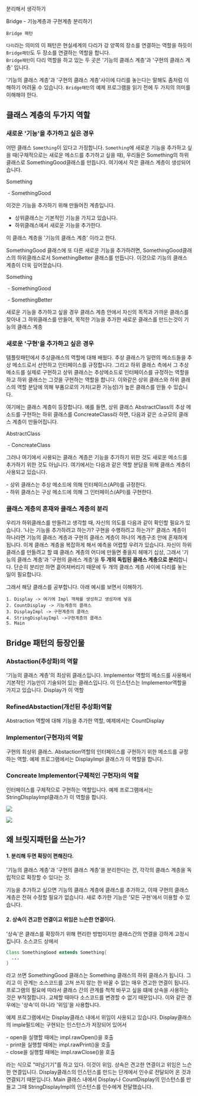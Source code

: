 분리해서 생각하기

Bridge - 기능계층과 구현계층 분리하기



`Bridge 패턴`

`다리`라는 의미의 이 패턴은 현실세계의 다리가 강 양쪽의 장소를 연결하는 역할을 하듯이 `Bridge패턴`도 두 장소를 연결하는 역할을 합니다.  
`Bridge패턴`이 다리 역할을 하고 있는 두 곳은 '기능의 클래스 계층'과 '구현의 클래스 계층' 입니다.

'기능의 클래스 계층'과 '구현의 클래스 게층'사이에 다리를 놓는다는 말해도 좀처럼 이해하기 어려울 수 있습니다. `Bridge패턴`의 예제 프로그램을 읽기 전에 두 가지의 의미를 이해해야 한다.


## 클래스 계층의 두가지 역할

### 새로운 '기능'을 추가하고 싶은 경우

어떤 클래스 `Something`이 있다고 가정합니다. `Something`에 새로운 기능을 추가하고 싶을 때(구채적으로는 새로운 메소드를 추가하고 싶을 때), 우리들은 Something의 하위 클래스로 SomethingGood클래스를 만듭니다. 여기에서 작은 클래스 계층이 생성되어습니다.

Something  

​	\- SomethingGood

이것은 기능을 추가하기 위해 만들어진 계층입니다.

- 상위클래스는 기본적인 기능을 가지고 있습니다.
- 하위클래스에서 새로운 기능을 추가한다.

이 클래스 계층을 '기능의 클래스 계층' 이라고 한다.

SomethingGood 클래스에 또 다른 새로운 기능을 추가하려면, SomethingGood클래스의 하위클래스로서 SomethingBetter 클래스를 만듭니다. 이것으로 기능의 클래스 계층이 더욱 깊어졌습니다.

Something

​	\- SomethingGood

​		\- SomethingBetter

새로운 기능을 추가하고 싶을 경우 클래스 계층 안에서 자신의 목적과 가까운 클래스를 찾아내 그 하위클래스를 만들어, 목적한 기능을 추가한 새로운 클래스를 만드는것이 기능의 클래스 계층

### 새로운 '구현'을 추가하고 싶은 경우

템플릿패턴에서 추상클래스의 역할에 대해 배웠다. 추상 클래스가 일련의 메소드들을 추상 메소드로서 선언하고 인터페이스를 규정합니다. 그리고 하위 클래스 측에서 그 추상 메소드를 실제로 구현하고 상위 클래스는 추상메소드로 인터페이스를 규정하는 역할을 하고 하위 클래스는 그것을 구현하는 역할을 합니다. 이와같은 상위 클래스와 하위 클래스의 역할 분담에 의해 부품으로의 가치(교환 가능성)가 높은 클래스를 만들 수 있습니다.

여기에는 클래스 계층이 등장합니다. 예를 들면, 상위 클래스 AbstractClass의 추상 메소드를 구현하는 하위 클래스를 ConcreateClass라 하면, 다음과 같은 소규모의 클래스 계층이 만들어집니다.

AbstractClass

​	\- ConcreateClass

그러나 여기에서 사용되는 클래스 계층은 기능을 추가하기 위한 것도 새로운 메소드를 추가하기 위한 것도 아닙니다. 여기에서는 다음과 같은 역할 분담을 위해 클래스 계층이 사용되고 있습니다.

\- 상위 클래스는 추상 메소드에 의해 인터페이스(API)를 규정한다.  
\- 하위 클래스는 구상 메소드에 의해 그 인터페이스(API)를 구현한다.  

### 클래스 계층의 혼재와 클래스 계층의 분리

우리가 하위클래스를 만들려고 생각할 때, 자신의 의도를 다음과 같이 확인할 필요가 있습니다. '나는 기능을 추가하려고 하는가? 구현을 수행하려고 하는가?' 클래스 계층이 하나라면 기능의 클래스 계층과 구현의 클래스 계층이 하나의 계층구조 안에 혼재하게 됩니다. 이게 클래스 계층을 복잡하게 해서 예측을 어렵할 우려가 있습니다. 자신이 하위 클래스를 만들려고 할 떄 클래스 계층의 어디에 만들면 좋을지 헤매기 십상, 그래서 '기능의 클래스 계층'과 '구현의 클래스 계층'을 **두 개의 독립된 클래스 계층으로 분리**합니다. 단순히 분리만 하면 흩어져버리기 때문에 두 개의 클래스 계층 사이에 다리를 놓는 일이 필요합니다.

그래서 해당 클래스를 공부합니다.
아래 예시를 보면서 이해하기.

```
1. Display -> 여기에 Impl 객체를 생성하고 생성자에 넣음
2. CountDisplay -> 기능계층의 클래스
3. DisplayImpl -> 구현계층의 클래스
4. StringDisplayImpl ->구현계층의 클래스
5. Main
```



## Bridge 패턴의 등장인물

### Abstaction(추상화)의 역할

'기능의 클래스 계층'의 최상위 클래스입니다. Implementor 역할의 메소드를 사용해서 기본적인 기능만이 기술되어 있는 클래스입니다. 이 인스턴스는 Implementor역할을 가지고 있습니다. Display가 이 역할



### RefinedAbstaction(개선된 추상화)역할

Abstraction 역할에 대해 기능을 추가한 역할, 예제에서는 CountDisplay



### Implementor(구현자)의 역할

구현의 최상위 클래스. Abstaction역할의 인터페이스를 구현하기 위한 메소드를 규정하는 역할.
예제 프로그램에서는 DisplayImpl 클래스가 이 역할을 합니다.

### Concreate Implementor(구체적인 구현자)의 역할

인터페이스를 구체적으로 구현하는 역할입니다. 예제 프로그램에서는 StringDIsplayImpl클래스가 이 역할을 합니다.



![](https://ws4.sinaimg.cn/large/006tKfTcgy1fo7n6eb8d7j30cs084dgj.jpg)

![](https://ws1.sinaimg.cn/large/006tKfTcgy1fo7n6hxjcpj30ip0bwwgz.jpg)





## 왜 브릿지패턴을 쓰는가?

#### 1. 분리해 두면 확장이 편해진다.

'기능의 클래스 계층'과 '구현의 클래스 계층'을 분리한다는 건, 각각의 클래스 계층을 독립적으로 확장할 수 있다는 것.

기능을 추가하고 싶으면 기능의 클래스 계층에 클래스를 추가하고, 이때 구현의 클래스 계층은 전혀 수정할 필요가 없습니다. 새로 추가한 기능은 '모든 구현'에서 이용할 수 있습니다.

#### 2. 상속이 견고한 연결이고 위임은 느슨한 연결이다.

'상속'은 클래스를 확장하기 위해 편리한 방법이지만 클래스간의 연결을 강하게 고정시킵니다. 소스코드 상에서

```Java
Class SomethingGood extends Something{
  ...
}
```

라고 쓰면 SomethingGood 클래스는 Something 클래스의 하위 클래스가 됩니다. 그리고 이 관계는 소스코드를 고쳐 쓰지 않는 한 바꿀 수 없는 매우 견고한 연결이 됩니다. 프로그램의 필요에 따라서 클래스 간의 관계를 척척 바꾸고 싶을 떄에 상속을 사용하는 것은 부적절합니다. 교체할 때마다 소스코드를 변경할 수 없기 때문입니다. 이와 같은 경우에는 '상속'이 아니라 '위임'을 사용합니다.

예제 프로그램에서는 Display클래스 내에서 위임이 사용되고 있습니다. Display클래스의 imple필드에는 구현되는 인스턴스가 저장되어 있어서

\- open을 실행할 때에는 impl.rawOpen()을 호출  
\- print을 실행할 때에는 impl.rawPrint()을 호출  
\- close을 실행할 때에는 impl.rawClose()을 호출

라는 식으로 "떠넘기기"를 하고 있다. 이것이 위임. 상속은 견고한 연결이고 위임은 느슨한 연결입니다. Display클래스의 인스턴스를 만드는 단게에서 인수로 전달되어 온 것과 연결되기 때문입니다. Main 클래스 내에서 Display나 CountDisplay의 인스턴스를 만들고 그때 StringDisplayImpl의 인스턴스를 인수에게 전달했습니다.